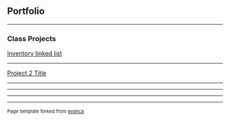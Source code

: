## Portfolio

---

### Class Projects 

[Inventory linked list](https://github.com/jasond299/Inventory_LinkedList)


---
[Project 2 Title](/pdf/sample_presentation.pdf)


---



---



---




---
<p style="font-size:11px">Page template forked from <a href="https://github.com/evanca/quick-portfolio">evanca</a></p>
<!-- Remove above link if you don't want to attibute -->
